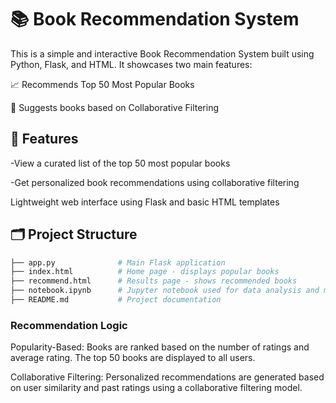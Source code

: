 # 📚 Book Recommendation System
This is a simple and interactive Book Recommendation System built using Python, Flask, and HTML. It showcases two main features:

📈 Recommends Top 50 Most Popular Books

🤝 Suggests books based on Collaborative Filtering

## 🚀 Features

-View a curated list of the top 50 most popular books

-Get personalized book recommendations using collaborative filtering

Lightweight web interface using Flask and basic HTML templates

## 🗂️ Project Structure
```bash
├── app.py              # Main Flask application
├── index.html          # Home page - displays popular books
├── recommend.html      # Results page - shows recommended books
├── notebook.ipynb      # Jupyter notebook used for data analysis and model building
├── README.md           # Project documentation

```
### Recommendation Logic

Popularity-Based: Books are ranked based on the number of ratings and average rating. The top 50 books are displayed to all users.

Collaborative Filtering: Personalized recommendations are generated based on user similarity and past ratings using a collaborative filtering model.
